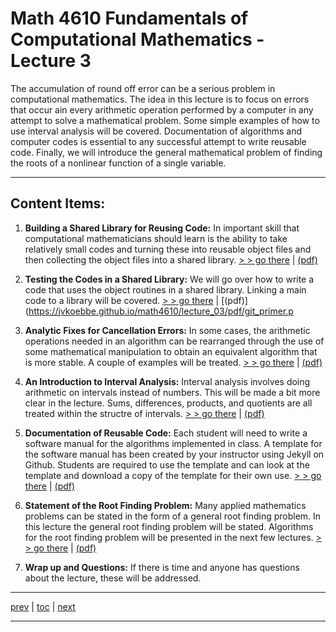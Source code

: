 # Math 4610 Fundamentals of Computational Mathematics  - Lecture 3

The accumulation of round off error can be a serious problem in computational
mathematics. The idea in this lecture is to focus on errors that occur ain every
arithmetic operation performed by a computer in any attempt to solve a
mathematical problem. Some simple examples of how to use interval analysis will
be covered. Documentation of algorithms and computer codes is essential to any
successful attempt to write reusable code. Finally, we will introduce the
general mathematical problem of finding the roots of a nonlinear function of a
single variable.

<hr>

## Content Items:

  1. **Building a Shared Library for Reusing Code:** In important skill that
     computational mathematicians should learn is the ability to take relatively
     small codes and turning these into reusable object files and then
     collecting the object files into a shared library.
       [> > go there](https://jvkoebbe.github.io/math4610/lecture_03/html/finite_precision)
       | [(pdf)](https://jvkoebbe.github.io/math4610/lecture_03/pdf/git_primer.pdf)

  2. **Testing the Codes in a Shared Library:** We will go over how to write a
     code that uses the object routines in a shared library. Linking a main
     code to a library will be covered.
       [> > go there](https://jvkoebbe.github.io/math4610/lecture_03/html/finite_precision)
       | [(pdf)](https://jvkoebbe.github.io/math4610/lecture_03/pdf/git_primer.p

  2. **Analytic Fixes for Cancellation Errors:** In some cases, the arithmetic
     operations needed in an algorithm can be rearranged through the use of
     some mathematical manipulation to obtain an equivalent algorithm that is
     more stable. A couple of examples will be treated.
       [> > go there](https://jvkoebbe.github.io/math4610/lectures/lecture_02/md/git_primer)
       | [(pdf)](https://jvkoebbe.github.io/math4610/lecture_02/pdf/git_primer.pdf)

  3. **An Introduction to Interval Analysis:** Interval analysis involves doing
     arithmetic on intervals instead of numbers. This will be made a bit more
     clear in the lecture. Sums, differences, products, and quotients are all
     treated within the structre of intervals. 
       [> > go there](https://jvkoebbe.github.io/math4610/lecture_02/html/finite_precision)
       | [(pdf)](https://jvkoebbe.github.io/math4610/lecture_02/pdf/git_primer.pdf)

  4. **Documentation of Reusable Code:**  Each student will need to write a
     software manual for the algorithms implemented in class. A template for the
     software manual has been created by your instructor using Jekyll on Github.
     Students are required to use the template and can look at the template and
     download a copy of the template for their own use.
       [> > go there](https://jvkoebbe.github.io/math4610/lecture_02/html/finite_precision)
       | [(pdf)](https://jvkoebbe.github.io/math4610/lecture_02/pdf/git_primer.pdf)

  5. **Statement of the Root Finding Problem:**  Many applied mathematics
     problems can be stated in the form of a general root finding problem. In
     this lecture the general root finding problem will be stated. Algorithms
     for the root finding problem will be presented in the next few lectures.
       [> > go there](https://jvkoebbe.github.io/math4610/lecture_02/html/finite_precision)
       | [(pdf)](https://jvkoebbe.github.io/math4610/lecture_02/pdf/git_primer.pdf)

  6. **Wrap up and Questions:**  If there is time and anyone has questions about
     the lecture, these will be addressed.

---

[prev](https://jvkoebbe.github.io/math4610/lectures/lecture_02/md/lecture_02) |
[toc](https://jvkoebbe.github.io/math4610/lectures/toc_lectures) |
[next](https://jvkoebbe.github.io/math4610/lectures/lecture_04/md/lecture_04)

---
